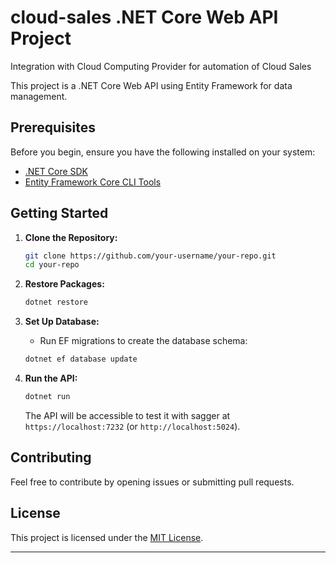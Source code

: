 # cloud-sales .NET Core Web API Project

Integration with Cloud Computing Provider for automation of Cloud Sales

This project is a .NET Core Web API using Entity Framework for data management.

## Prerequisites

Before you begin, ensure you have the following installed on your system:

- [.NET Core SDK](https://dotnet.microsoft.com/download)
- [Entity Framework Core CLI Tools](https://docs.microsoft.com/en-us/ef/core/cli/dotnet)

## Getting Started

1. **Clone the Repository:**

   ```bash
   git clone https://github.com/your-username/your-repo.git
   cd your-repo
   ```

2. **Restore Packages:**

   ```bash
   dotnet restore
   ```

3. **Set Up Database:**

   - Run EF migrations to create the database schema:

   ```bash
   dotnet ef database update
   ```

4. **Run the API:**

   ```bash
   dotnet run
   ```

   The API will be accessible to test it with sagger at `https://localhost:7232` (or `http://localhost:5024`).

## Contributing

Feel free to contribute by opening issues or submitting pull requests.

## License

This project is licensed under the [MIT License](LICENSE).

---
